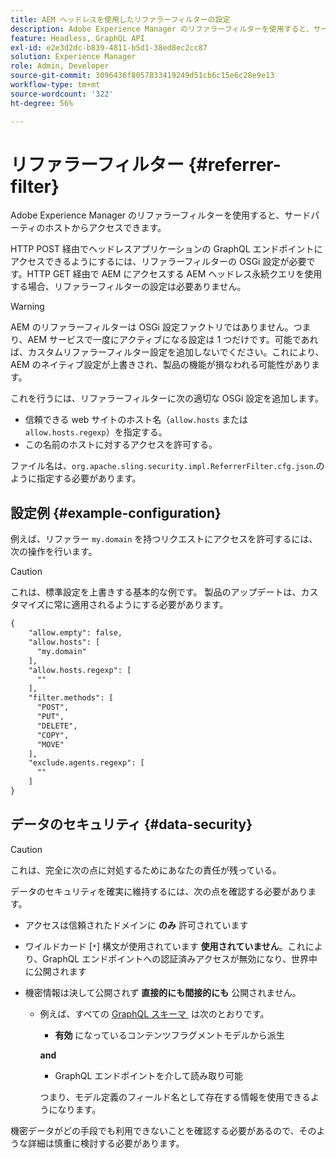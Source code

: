 ```yaml
---
title: AEM ヘッドレスを使用したリファラーフィルターの設定
description: Adobe Experience Manager のリファラーフィルターを使用すると、サードパーティのホストからアクセスできます。ヘッドレスアプリケーションの GraphQL エンドポイントへのアクセスを有効にするには、リファラーフィルターの OSGi 設定が必要です。
feature: Headless, GraphQL API
exl-id: e2e3d2dc-b839-4811-b5d1-38ed8ec2cc87
solution: Experience Manager
role: Admin, Developer
source-git-commit: 3096436f8057833419249d51cb6c15e6c28e9e13
workflow-type: tm+mt
source-wordcount: '322'
ht-degree: 56%

---
```


# リファラーフィルター {#referrer-filter}

Adobe Experience Manager のリファラーフィルターを使用すると、サードパーティのホストからアクセスできます。

HTTP POST 経由でヘッドレスアプリケーションの GraphQL エンドポイントにアクセスできるようにするには、リファラーフィルターの OSGi 設定が必要です。HTTP GET 経由で AEM にアクセスする AEM ヘッドレス永続クエリを使用する場合、リファラーフィルターの設定は必要ありません。

>[!WARNING]
> AEM のリファラーフィルターは OSGi 設定ファクトリではありません。つまり、AEM サービスで一度にアクティブになる設定は 1 つだけです。可能であれば、カスタムリファラーフィルター設定を追加しないでください。これにより、AEM のネイティブ設定が上書きされ、製品の機能が損なわれる可能性があります。

これを行うには、リファラーフィルターに次の適切な OSGi 設定を追加します。

* 信頼できる web サイトのホスト名（`allow.hosts` または `allow.hosts.regexp`）を指定する。
* この名前のホストに対するアクセスを許可する。

ファイル名は、`org.apache.sling.security.impl.ReferrerFilter.cfg.json`.のように指定する必要があります。

## 設定例 {#example-configuration}

例えば、リファラー `my.domain` を持つリクエストにアクセスを許可するには、次の操作を行います。

>[!CAUTION]
>
>これは、標準設定を上書きする基本的な例です。 製品のアップデートは、カスタマイズに常に適用されるようにする必要があります。

```xml
{
    "allow.empty": false,
    "allow.hosts": [
      "my.domain"
    ],
    "allow.hosts.regexp": [
      ""
    ],
    "filter.methods": [
      "POST",
      "PUT",
      "DELETE",
      "COPY",
      "MOVE"
    ],
    "exclude.agents.regexp": [
      ""
    ]
}
```

## データのセキュリティ {#data-security}

>[!CAUTION]
>
>これは、完全に次の点に対処するためにあなたの責任が残っている。

データのセキュリティを確実に維持するには、次の点を確認する必要があります。

* アクセスは信頼されたドメインに **のみ** 許可されています

* ワイルドカード [`*`] 構文が使用されています **使用されていません**。これにより、GraphQL エンドポイントへの認証済みアクセスが無効になり、世界中に公開されます

* 機密情報は決して公開されず **直接的にも間接的にも** 公開されません。

   * 例えば、すべての [GraphQL スキーマ &#x200B;](/help/headless/graphql-api/content-fragments.md#schema-generation) は次のとおりです。

      * **有効** になっているコンテンツフラグメントモデルから派生

     **and**

      * GraphQL エンドポイントを介して読み取り可能

     つまり、モデル定義のフィールド名として存在する情報を使用できるようになります。

機密データがどの手段でも利用できないことを確認する必要があるので、そのような詳細は慎重に検討する必要があります。
